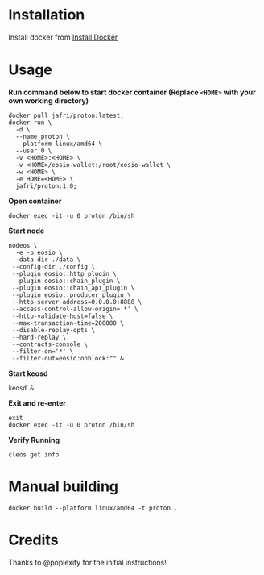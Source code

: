# Installation
Install docker from [Install Docker](https://docs.docker.com/get-docker/)

# Usage

**Run command below to start docker container (Replace `<HOME>` with your own working directory)**
```
docker pull jafri/proton:latest;
docker run \
  -d \
  --name proton \
  --platform linux/amd64 \
  --user 0 \
  -v <HOME>:<HOME> \
  -v <HOME>/eosio-wallet:/root/eosio-wallet \
  -w <HOME> \
  -e HOME=<HOME> \
  jafri/proton:1.0;
```

**Open container**

```
docker exec -it -u 0 proton /bin/sh
```

**Start node**
```
nodeos \
  -e -p eosio \
 --data-dir ./data \
 --config-dir ./config \
 --plugin eosio::http_plugin \
 --plugin eosio::chain_plugin \
 --plugin eosio::chain_api_plugin \
 --plugin eosio::producer_plugin \
 --http-server-address=0.0.0.0:8888 \
 --access-control-allow-origin='*' \
 --http-validate-host=false \
 --max-transaction-time=200000 \
 --disable-replay-opts \
 --hard-replay \
 --contracts-console \
 --filter-on='*' \
 --filter-out=eosio:onblock:"" &
```

**Start keosd**
```
keosd &
```

**Exit and re-enter**
```
exit
docker exec -it -u 0 proton /bin/sh
```

**Verify Running**
```
cleos get info
```

# Manual building

```
docker build --platform linux/amd64 -t proton .
```

# Credits
Thanks to @poplexity for the initial instructions!
